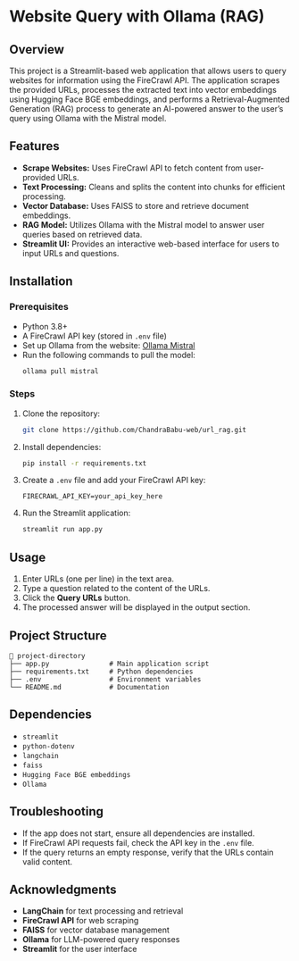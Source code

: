 # Website Query with Ollama (RAG)

## Overview
This project is a Streamlit-based web application that allows users to query websites for information using the FireCrawl API. The application scrapes the provided URLs, processes the extracted text into vector embeddings using Hugging Face BGE embeddings, and performs a Retrieval-Augmented Generation (RAG) process to generate an AI-powered answer to the user’s query using Ollama with the Mistral model.

## Features
- **Scrape Websites:** Uses FireCrawl API to fetch content from user-provided URLs.
- **Text Processing:** Cleans and splits the content into chunks for efficient processing.
- **Vector Database:** Uses FAISS to store and retrieve document embeddings.
- **RAG Model:** Utilizes Ollama with the Mistral model to answer user queries based on retrieved data.
- **Streamlit UI:** Provides an interactive web-based interface for users to input URLs and questions.

## Installation
### Prerequisites
- Python 3.8+
- A FireCrawl API key (stored in `.env` file)
- Set up Ollama from the website: [Ollama Mistral](https://ollama.com/library/mistral)
- Run the following commands to pull the model:
  ```bash
  ollama pull mistral
  ```

### Steps
1. Clone the repository:
   ```bash
   git clone https://github.com/ChandraBabu-web/url_rag.git
   ```
2. Install dependencies:
   ```bash
   pip install -r requirements.txt
   ```
3. Create a `.env` file and add your FireCrawl API key:
   ```
   FIRECRAWL_API_KEY=your_api_key_here
   ```
4. Run the Streamlit application:
   ```bash
   streamlit run app.py
   ```

## Usage
1. Enter URLs (one per line) in the text area.
2. Type a question related to the content of the URLs.
3. Click the **Query URLs** button.
4. The processed answer will be displayed in the output section.

## Project Structure
```
📂 project-directory
├── app.py               # Main application script
├── requirements.txt     # Python dependencies
├── .env                 # Environment variables
└── README.md            # Documentation
```

## Dependencies
- `streamlit`
- `python-dotenv`
- `langchain`
- `faiss`
- `Hugging Face BGE embeddings`
- `Ollama`

## Troubleshooting
- If the app does not start, ensure all dependencies are installed.
- If FireCrawl API requests fail, check the API key in the `.env` file.
- If the query returns an empty response, verify that the URLs contain valid content.

## Acknowledgments
- **LangChain** for text processing and retrieval
- **FireCrawl API** for web scraping
- **FAISS** for vector database management
- **Ollama** for LLM-powered query responses
- **Streamlit** for the user interface

